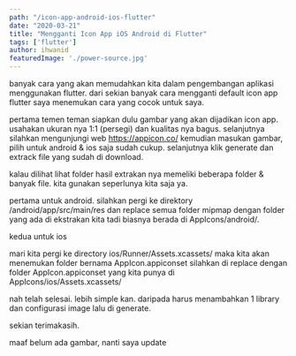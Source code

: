```yaml
---
path: "/icon-app-android-ios-flutter"
date: "2020-03-21"
title: "Mengganti Icon App iOS Android di Flutter"
tags: ['flutter']
author: ihwanid
featuredImage: './power-source.jpg'
---
```

banyak cara yang akan memudahkan kita dalam pengembangan aplikasi menggunakan flutter. dari sekian banyak cara mengganti default icon app flutter saya menemukan cara yang cocok untuk saya. 

pertama temen teman siapkan dulu gambar yang akan dijadikan icon app. usahakan ukuran nya 1:1 (persegi) dan kualitas nya bagus. selanjutnya silahkan mengunjungi web https://appicon.co/ kemudian masukan gambar, pilih untuk android & ios saja sudah cukup. selanjutnya klik generate dan extrack file yang sudah di download.

kalau dilihat lihat folder hasil extrakan nya memeliki beberapa folder & banyak file. kita gunakan seperlunya kita saja ya. 

pertama untuk android. 
silahkan pergi ke direktory /android/app/src/main/res dan replace semua folder mipmap dengan folder yang ada di ekstrakan kita tadi biasnya berada di AppIcons/android/. 

kedua untuk ios 

mari kita pergi ke directory ios/Runner/Assets.xcassets/ maka kita akan menemukan folder bernama AppIcon.appiconset silahkan di replace dengan folder AppIcon.appiconset yang kita punya di AppIcons/ios/Assets.xcassets/

nah telah selesai. lebih simple kan. daripada harus menambahkan 1 library dan configurasi image lalu di generate. 

sekian terimakasih. 

maaf belum ada gambar, nanti saya update

